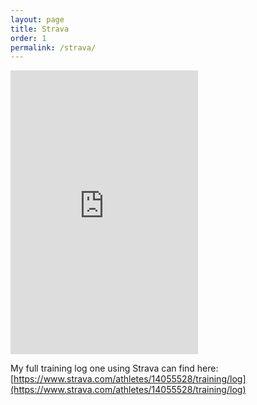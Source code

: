 ```yaml
---
layout: page
title: Strava
order: 1
permalink: /strava/
---
```



<iframe height='454' width='300' frameborder='0' allowtransparency='true' scrolling='no' src='https://www.strava.com/athletes/14055528/latest-rides/237fc06f6a93fbe43865875a4c0c849b31e8b9f6'></iframe>

My full training log one using Strava can find here:
[https://www.strava.com/athletes/14055528/training/log](https://www.strava.com/athletes/14055528/training/log)